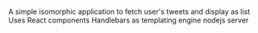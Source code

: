 A simple isomorphic application to fetch user's tweets and display as list
Uses React components
Handlebars as templating engine
nodejs server
